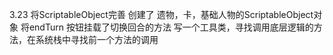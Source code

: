 3.23 
将ScriptableObject完善 创建了 遗物，卡，基础人物的ScriptableObject对象
将endTurn 按钮挂载了切换回合的方法
写一个工具类，寻找调用底层逻辑的方法，在系统栈中寻找前一个方法的调用